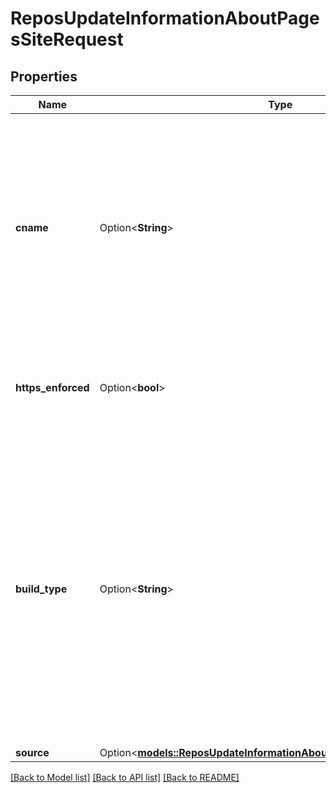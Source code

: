 # ReposUpdateInformationAboutPagesSiteRequest

## Properties

Name | Type | Description | Notes
------------ | ------------- | ------------- | -------------
**cname** | Option<**String**> | Specify a custom domain for the repository. Sending a `null` value will remove the custom domain. For more about custom domains, see \"[Using a custom domain with GitHub Pages](https://docs.github.com/pages/configuring-a-custom-domain-for-your-github-pages-site).\" | [optional]
**https_enforced** | Option<**bool**> | Specify whether HTTPS should be enforced for the repository. | [optional]
**build_type** | Option<**String**> | The process by which the GitHub Pages site will be built. `workflow` means that the site is built by a custom GitHub Actions workflow. `legacy` means that the site is built by GitHub when changes are pushed to a specific branch. | [optional]
**source** | Option<[**models::ReposUpdateInformationAboutPagesSiteRequestSource**](repos_update_information_about_pages_site_request_source.md)> |  | [optional]

[[Back to Model list]](../README.md#documentation-for-models) [[Back to API list]](../README.md#documentation-for-api-endpoints) [[Back to README]](../README.md)


